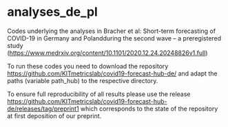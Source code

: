 # analyses_de_pl
Codes underlying the analyses in Bracher et al: Short-term forecasting of COVID-19 in Germany and Polandduring the second wave – a preregistered study (https://www.medrxiv.org/content/10.1101/2020.12.24.20248826v1.full)

To run these codes you need to download the repository https://github.com/KITmetricslab/covid19-forecast-hub-de/ and adapt the paths (variable path_hub) to the respective directory.

To ensure full reproducibility of all results please use the release https://github.com/KITmetricslab/covid19-forecast-hub-de/releases/tag/preprint1 which corresponds to the state of the repository at first deposition of our preprint.
